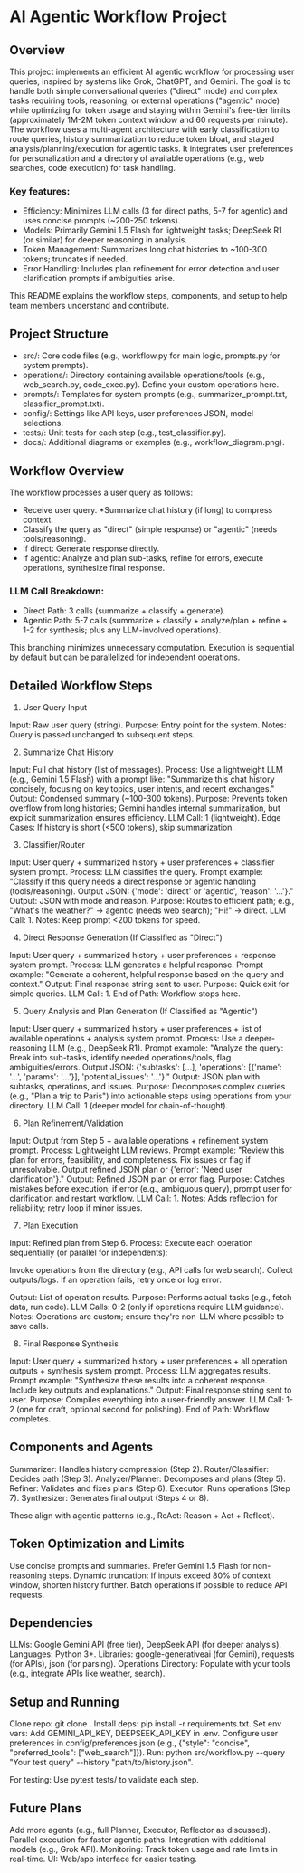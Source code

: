 # AI Agentic Workflow Project

## Overview

This project implements an efficient AI agentic workflow for processing user queries, inspired by systems like Grok, ChatGPT, and Gemini. The goal is to handle both simple conversational queries ("direct" mode) and complex tasks requiring tools, reasoning, or external operations ("agentic" mode) while optimizing for token usage and staying within Gemini's free-tier limits (approximately 1M-2M token context window and 60 requests per minute).
The workflow uses a multi-agent architecture with early classification to route queries, history summarization to reduce token bloat, and staged analysis/planning/execution for agentic tasks. It integrates user preferences for personalization and a directory of available operations (e.g., web searches, code execution) for task handling.

### Key features:

- Efficiency: Minimizes LLM calls (3 for direct paths, 5-7 for agentic) and uses concise prompts (~200-250 tokens).
- Models: Primarily Gemini 1.5 Flash for lightweight tasks; DeepSeek R1 (or similar) for deeper reasoning in analysis.
- Token Management: Summarizes long chat histories to ~100-300 tokens; truncates if needed.
- Error Handling: Includes plan refinement for error detection and user clarification prompts if ambiguities arise.

This README explains the workflow steps, components, and setup to help team members understand and contribute.

## Project Structure

- src/: Core code files (e.g., workflow.py for main logic, prompts.py for system prompts).
- operations/: Directory containing available operations/tools (e.g., web_search.py, code_exec.py). Define your custom operations here.
- prompts/: Templates for system prompts (e.g., summarizer_prompt.txt, classifier_prompt.txt).
- config/: Settings like API keys, user preferences JSON, model selections.
- tests/: Unit tests for each step (e.g., test_classifier.py).
- docs/: Additional diagrams or examples (e.g., workflow_diagram.png).

## Workflow Overview

The workflow processes a user query as follows:

- Receive user query.
  \*Summarize chat history (if long) to compress context.
- Classify the query as "direct" (simple response) or "agentic" (needs tools/reasoning).
- If direct: Generate response directly.
- If agentic: Analyze and plan sub-tasks, refine for errors, execute operations, synthesize final response.

### LLM Call Breakdown:

- Direct Path: 3 calls (summarize + classify + generate).
- Agentic Path: 5-7 calls (summarize + classify + analyze/plan + refine + 1-2 for synthesis; plus any LLM-involved operations).

This branching minimizes unnecessary computation. Execution is sequential by default but can be parallelized for independent operations.

## Detailed Workflow Steps

1. User Query Input

Input: Raw user query (string).
Purpose: Entry point for the system.
Notes: Query is passed unchanged to subsequent steps.

2. Summarize Chat History

Input: Full chat history (list of messages).
Process: Use a lightweight LLM (e.g., Gemini 1.5 Flash) with a prompt like: "Summarize this chat history concisely, focusing on key topics, user intents, and recent exchanges."
Output: Condensed summary (~100-300 tokens).
Purpose: Prevents token overflow from long histories; Gemini handles internal summarization, but explicit summarization ensures efficiency.
LLM Call: 1 (lightweight).
Edge Cases: If history is short (<500 tokens), skip summarization.

3. Classifier/Router

Input: User query + summarized history + user preferences + classifier system prompt.
Process: LLM classifies the query. Prompt example: "Classify if this query needs a direct response or agentic handling (tools/reasoning). Output JSON: {'mode': 'direct' or 'agentic', 'reason': '...'}."
Output: JSON with mode and reason.
Purpose: Routes to efficient path; e.g., "What's the weather?" → agentic (needs web search); "Hi!" → direct.
LLM Call: 1.
Notes: Keep prompt <200 tokens for speed.

4. Direct Response Generation (If Classified as "Direct")

Input: User query + summarized history + user preferences + response system prompt.
Process: LLM generates a helpful response. Prompt example: "Generate a coherent, helpful response based on the query and context."
Output: Final response string sent to user.
Purpose: Quick exit for simple queries.
LLM Call: 1.
End of Path: Workflow stops here.

5. Query Analysis and Plan Generation (If Classified as "Agentic")

Input: User query + summarized history + user preferences + list of available operations + analysis system prompt.
Process: Use a deeper-reasoning LLM (e.g., DeepSeek R1). Prompt example: "Analyze the query: Break into sub-tasks, identify needed operations/tools, flag ambiguities/errors. Output JSON: {'subtasks': [...], 'operations': [{'name': '...', 'params': '...'}], 'potential_issues': '...'}."
Output: JSON plan with subtasks, operations, and issues.
Purpose: Decomposes complex queries (e.g., "Plan a trip to Paris") into actionable steps using operations from your directory.
LLM Call: 1 (deeper model for chain-of-thought).

6. Plan Refinement/Validation

Input: Output from Step 5 + available operations + refinement system prompt.
Process: Lightweight LLM reviews. Prompt example: "Review this plan for errors, feasibility, and completeness. Fix issues or flag if unresolvable. Output refined JSON plan or {'error': 'Need user clarification'}."
Output: Refined JSON plan or error flag.
Purpose: Catches mistakes before execution; if error (e.g., ambiguous query), prompt user for clarification and restart workflow.
LLM Call: 1.
Notes: Adds reflection for reliability; retry loop if minor issues.

7. Plan Execution

Input: Refined plan from Step 6.
Process: Execute each operation sequentially (or parallel for independents):

Invoke operations from the directory (e.g., API calls for web search).
Collect outputs/logs.
If an operation fails, retry once or log error.

Output: List of operation results.
Purpose: Performs actual tasks (e.g., fetch data, run code).
LLM Calls: 0-2 (only if operations require LLM guidance).
Notes: Operations are custom; ensure they're non-LLM where possible to save calls.

8. Final Response Synthesis

Input: User query + summarized history + user preferences + all operation outputs + synthesis system prompt.
Process: LLM aggregates results. Prompt example: "Synthesize these results into a coherent response. Include key outputs and explanations."
Output: Final response string sent to user.
Purpose: Compiles everything into a user-friendly answer.
LLM Call: 1-2 (one for draft, optional second for polishing).
End of Path: Workflow completes.

## Components and Agents

Summarizer: Handles history compression (Step 2).
Router/Classifier: Decides path (Step 3).
Analyzer/Planner: Decomposes and plans (Step 5).
Refiner: Validates and fixes plans (Step 6).
Executor: Runs operations (Step 7).
Synthesizer: Generates final output (Steps 4 or 8).

These align with agentic patterns (e.g., ReAct: Reason + Act + Reflect).

## Token Optimization and Limits

Use concise prompts and summaries.
Prefer Gemini 1.5 Flash for non-reasoning steps.
Dynamic truncation: If inputs exceed 80% of context window, shorten history further.
Batch operations if possible to reduce API requests.

## Dependencies

LLMs: Google Gemini API (free tier), DeepSeek API (for deeper analysis).
Languages: Python 3+.
Libraries: google-generativeai (for Gemini), requests (for APIs), json (for parsing).
Operations Directory: Populate with your tools (e.g., integrate APIs like weather, search).

## Setup and Running

Clone repo: git clone <repo-url>.
Install deps: pip install -r requirements.txt.
Set env vars: Add GEMINI_API_KEY, DEEPSEEK_API_KEY in .env.
Configure user preferences in config/preferences.json (e.g., {"style": "concise", "preferred_tools": ["web_search"]}).
Run: python src/workflow.py --query "Your test query" --history "path/to/history.json".

For testing: Use pytest tests/ to validate each step.

## Future Plans

Add more agents (e.g., full Planner, Executor, Reflector as discussed).
Parallel execution for faster agentic paths.
Integration with additional models (e.g., Grok API).
Monitoring: Track token usage and rate limits in real-time.
UI: Web/app interface for easier testing.
